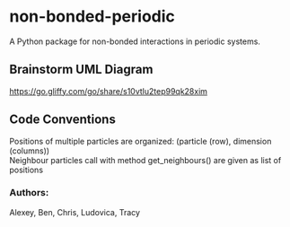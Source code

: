 # non-bonded-periodic
A Python package for non-bonded interactions in periodic systems.

## Brainstorm UML Diagram
https://go.gliffy.com/go/share/s10vtlu2tep99qk28xim

## Code Conventions
Positions of multiple particles are organized: (particle (row), dimension (columns))  
Neighbour particles call with method get_neighbours() are given as list of positions

### Authors:  
Alexey,
Ben,
Chris,
Ludovica,
Tracy
